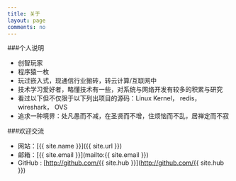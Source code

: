 ```yaml
---
title: 关于
layout: page
comments: no
---
```


###个人说明

* 创智玩家
* 程序猿一枚
* 玩过嵌入式，现通信行业搬砖，转云计算/互联网中
* 技术学习爱好者，略懂技术有一些，对系统与网络开发有较多的积累与研究
* 看过以下但不仅限于以下列出项目的源码：Linux Kernel， redis， wireshark， OVS
* 追求一种境界：处凡愚而不减，在圣贤而不增，住烦恼而不乱，居禅定而不寂

###欢迎交流


* 网站：[{{ site.name }}]({{ site.url }})
* 邮箱：[{{ site.email }}](mailto:{{ site.email }})
* GitHub : [http://github.com/{{ site.hub }}](http://github.com/{{ site.hub }})




